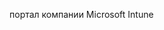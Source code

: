 <Token xmlns:xlink="http://www.w3.org/1999/xlink">портал компании Microsoft Intune</Token>

<!--HONumber=May16_HO2-->


